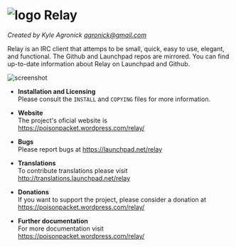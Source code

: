 # ![logo](http://bit.ly/1JIDVio  "Relay")  Relay 
*Created by Kyle Agronick <agronick@gmail.com>*

Relay is an IRC client that attemps to be small, quick, easy to use, elegant, and functional. 
The Github and Launchpad repos are mirrored. You can find up-to-date information about Relay on Launchpad and Github.

![screenshot](http://bit.ly/1M6dYGZ)

* **Installation and Licensing**  
Please consult the `INSTALL` and `COPYING` files for more information.

* **Website**  
The project's oficial website is https://poisonpacket.wordpress.com/relay/

* **Bugs**  
Please report bugs at https://launchpad.net/relay

* **Translations**  
To contribute translations please visit http://translations.launchpad.net/relay

* **Donations**  
If you want to support the project, please consider a donation at https://poisonpacket.wordpress.com/relay/

* **Further documentation**  
For more documentation visit https://poisonpacket.wordpress.com/relay/
